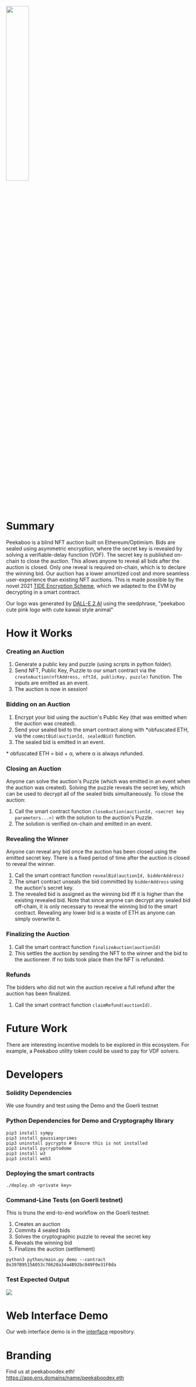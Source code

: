 <img src="https://github.com/peekaboo-dex/contracts/blob/main/peekaboo.png" width="35%" height="35%" />

# Summary
Peekaboo is a blind NFT auction built on Ethereum/Optimism. Bids are sealed using asymmetric encryption, where the secret key is revealed by solving a verifiable-delay function (VDF). The secret key is published on-chain to close the auction. This allows anyone to reveal all bids after the auction is closed. Only one reveal is required on-chain, which is to declare the winning bid. Our auction has a lower amortized cost and more seamless user-experience than existing NFT auctions. This is made possible by the novel 2021 <a href="https://eprint.iacr.org/2021/1293.pdf" target="_blank">TIDE Encryption Scheme</a>, which we adapted to the EVM by decrypting in a smart contract. 

Our logo was generated by <a href="https://openai.com/dall-e-2/" target="_blank">DALL-E 2 AI</a> using the seedphrase, "peekaboo cute pink logo with cute kawaii style animal"

# How it Works

### Creating an Auction
1.	Generate a public key and puzzle (using scripts in python folder).
2.	Send NFT, Public Key, Puzzle to our smart contract via the `createAuction(nftAddress, nftId, publicKey, puzzle)` function. The inputs are emitted as an event.
3.	The auction is now in session!

### Bidding on an Auction
1.	Encrypt your bid using the auction's Public Key (that was emitted when the auction was created).
2.	Send your sealed bid to the smart contract along with \*obfuscated ETH, via the `commitBid(auctionId, sealedBid)` function.
3.	The sealed bid is emitted in an event.

\* obfuscated ETH = bid + α, where α is always refunded.

### Closing an Auction
Anyone can solve the auction's Puzzle (which was emitted in an event when the auction was created). Solving the puzzle reveals the secret key, which can be used to decrypt all of the sealed bids simultaneously. To close the auction:
1. Call the smart contract function `closeAuction(auctionId, <secret key parameters...>)` with the solution to the auction's Puzzle.
2. The solution is verified on-chain and emitted in an event.

### Revealing the Winner
Anyone can reveal any bid once the auction has been closed using the emitted secret key. There is a fixed period of time after the auction is closed to reveal the winner. 
1. Call the smart contract function `revealBid(auctionId, bidderAddress)`
2. The smart contract unseals the bid committed by `bidderAddress` using the auction's secret key.
3. The revealed bid is assigned as the winning bid iff it is higher than the existing revealed bid. Note that since anyone can decrypt any sealed bid off-chain, it is only necessary to reveal the winning bid to the smart contract. Revealing any lower bid is a waste of ETH as anyone can simply overwrite it. 

### Finalizing the Auction
1. Call the smart contract function `finalizeAuction(auctionId)`
2. This settles the auction by sending the NFT to the winner and the bid to the auctioneer. If no bids took place then the NFT is refunded.

### Refunds
The bidders who did not win the auction receive a full refund after the auction has been finalized.
1. Call the smart contract function `claimRefund(auctionId)`.

# Future Work

There are interesting incentive models to be explored in this ecosystem. For example, a Peekaboo utility token could be used to pay for VDF solvers.

# Developers

### Solidity Dependencies
We use foundry and test using the Demo and the Goerli testnet

### Python Dependencies for Demo and Cryptography library
```
pip3 install sympy
pip3 install gaussianprimes
pip3 uninstall pycrypto # Ensure this is not installed
pip3 install pycryptodome
pip3 install w3
pip3 install web3
```

### Deploying the smart contracts
```
./deploy.sh <private key>
```

### Command-Line Tests (on Goerli testnet)
This is truns the end-to-end workflow on the Goerli testnet:
1. Creates an auction
2. Commits 4 sealed bids
3. Solves the cryptographic puzzle to reveal the secret key
4. Reveals the winning bid
5. Finalizes the auction (settlement)

```
python3 python/main.py demo --contract 0x397B9515A053c70620a34a4B92bc049F0e31F0da
```

### Test Expected Output
<img src="https://github.com/peekaboo-dex/contracts/blob/main/demo_output.png" />

# Web Interface Demo

Our web interface demo is in the [interface](https://github.com/peekaboo-dex/interface) repository.

# Branding
Find us at peekaboodex.eth!
https://app.ens.domains/name/peekaboodex.eth
